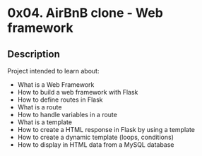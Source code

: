 # 0x04. AirBnB clone - Web framework

## Description

Project intended to learn about:
+ What is a Web Framework
+ How to build a web framework with Flask
+ How to define routes in Flask
+ What is a route
+ How to handle variables in a route
+ What is a template
+ How to create a HTML response in Flask by using a template
+ How to create a dynamic template (loops, conditions)
+ How to display in HTML data from a MySQL database
